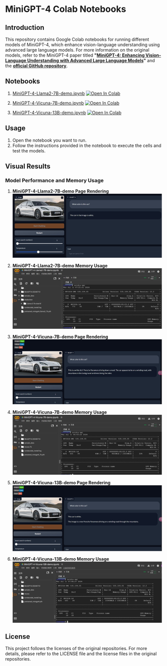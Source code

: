 # MiniGPT-4 Colab Notebooks

## Introduction

This repository contains Google Colab notebooks for running different models of MiniGPT-4, which enhance vision-language understanding using advanced large language models. For more information on the original models, refer to the MiniGPT-4 paper titled **"[MiniGPT-4: Enhancing Vision-Language Understanding with Advanced Large Language Models](https://arxiv.org/abs/2304.10592)"** and the **[official GitHub repository](https://github.com/Vision-CAIR/MiniGPT-4)**.



## Notebooks

1. [MiniGPT-4-Llama2-7B-demo.ipynb](MiniGPT-4-Llama2-7B-demo.ipynb) [![Open In Colab](https://colab.research.google.com/assets/colab-badge.svg)](https://colab.research.google.com/drive/19eMWCUOJnIp1Ai6TLDYvV_yKQCQRlyg8)

2. [MiniGPT-4-Vicuna-7B-demo.ipynb](MiniGPT-4-Vicuna-7B-demo.ipynb) [![Open In Colab](https://colab.research.google.com/assets/colab-badge.svg)](https://colab.research.google.com/drive/1PKTADGoDfT_6VQGKquD3ldt0PzGcZ_HJ)

3. [MiniGPT-4-Vicuna-13B-demo.ipynb](MiniGPT-4-Vicuna-13B-demo.ipynb) [![Open In Colab](https://colab.research.google.com/assets/colab-badge.svg)](https://colab.research.google.com/drive/1kARPOUH8C1iNZEfLHP-faGORlfzyqmbd)


## Usage

1. Open the notebook you want to run.
2. Follow the instructions provided in the notebook to execute the cells and test the models.

## Visual Results

### Model Performance and Memory Usage

1. **MiniGPT-4-Llama2-7B-demo Page Rendering**
    ![MiniGPT-4-Llama2-7B-demo Page Rendering](image/MiniGPT-4-Llama2-7B-demo.jpg)

2. **MiniGPT-4-Llama2-7B-demo Memory Usage**
    ![MiniGPT-4-Llama2-7B-demo Memory Usage](image/MiniGPT-4-Llama2-7B-demo-Memory.jpg)

3. **MiniGPT-4-Vicuna-7B-demo Page Rendering**
    ![MiniGPT-4-Vicuna-7B-demo Page Rendering](image/MiniGPT-4-Vicuna-7B-demo.jpg)

4. **MiniGPT-4-Vicuna-7B-demo Memory Usage**
    ![MiniGPT-4-Vicuna-7B-demo Memory Usage](image/MiniGPT-4-Vicuna-7B-demo-Memory.jpg)

5. **MiniGPT-4-Vicuna-13B-demo Page Rendering**
    ![MiniGPT-4-Vicuna-13B-demo Page Rendering](image/MiniGPT-4-Vicuna-13B-demo.jpg)

6. **MiniGPT-4-Vicuna-13B-demo Memory Usage**
    ![MiniGPT-4-Vicuna-13B-demo Memory Usage](image/MiniGPT-4-Vicuna-13B-demo-Memory.jpg)



## License

This project follows the licenses of the original repositories. For more details, please refer to the LICENSE file and the license files in the original repositories.
